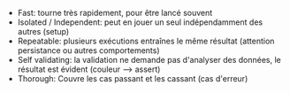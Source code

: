 * Fast: tourne très rapidement, pour être lancé souvent
* Isolated / Independent: peut en jouer un seul indépendamment des autres (setup)
* Repeatable: plusieurs exécutions entraînes le même résultat (attention persistance ou autres comportements)
* Self validating: la validation ne demande pas d'analyser des données, le résultat est évident (couleur --> assert)
* Thorough: Couvre les cas passant et les cassant (cas d'erreur)